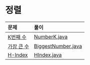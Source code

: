 # 정렬

|문제|풀이|
|:---|:---|
|[K번째 수](https://programmers.co.kr/learn/courses/30/lessons/42748)|[NumberK.java](https://github.com/ihaeeun/Algorithms/blob/master/Programmers/Sort/NumberK.java)|
|[가장 큰 수](https://programmers.co.kr/learn/courses/30/lessons/42746)|[BiggestNumber.java](https://github.com/ihaeeun/Algorithms/blob/master/Programmers/Sort/BiggestNumber.java)|
|[H-Index](https://programmers.co.kr/learn/courses/30/lessons/42747)|[HIndex.java](https://github.com/ihaeeun/Algorithms/blob/master/Programmers/Sort/HIndex.java)|